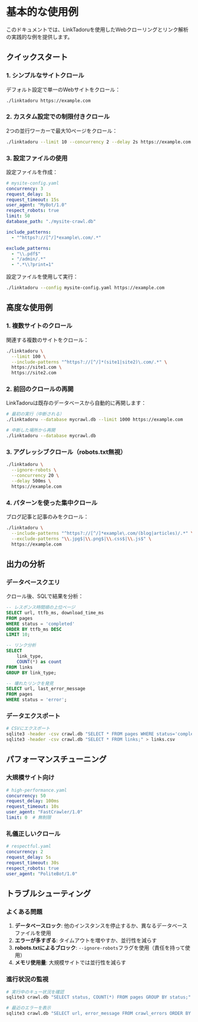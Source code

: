 # 基本的な使用例

このドキュメントでは、LinkTadoruを使用したWebクローリングとリンク解析の実践的な例を提供します。

## クイックスタート

### 1. シンプルなサイトクロール

デフォルト設定で単一のWebサイトをクロール：

```bash
./linktadoru https://example.com
```

### 2. カスタム設定での制限付きクロール

2つの並行ワーカーで最大10ページをクロール：

```bash
./linktadoru --limit 10 --concurrency 2 --delay 2s https://example.com
```

### 3. 設定ファイルの使用

設定ファイルを作成：

```yaml
# mysite-config.yaml
concurrency: 3
request_delay: 1s
request_timeout: 15s
user_agent: "MyBot/1.0"
respect_robots: true
limit: 50
database_path: "./mysite-crawl.db"

include_patterns:
  - "^https?://[^/]*example\.com/.*"

exclude_patterns:
  - "\\.pdf$"
  - "/admin/.*"
  - ".*\\?print=1"
```

設定ファイルを使用して実行：

```bash
./linktadoru --config mysite-config.yaml https://example.com
```

## 高度な使用例

### 1. 複数サイトのクロール

関連する複数のサイトをクロール：

```bash
./linktadoru \
  --limit 100 \
  --include-patterns "^https?://[^/]*(site1|site2)\.com/.*" \
  https://site1.com \
  https://site2.com
```

### 2. 前回のクロールの再開

LinkTadoruは既存のデータベースから自動的に再開します：

```bash
# 最初の実行（中断される）
./linktadoru --database mycrawl.db --limit 1000 https://example.com

# 中断した場所から再開
./linktadoru --database mycrawl.db
```

### 3. アグレッシブクロール（robots.txt無視）

```bash
./linktadoru \
  --ignore-robots \
  --concurrency 20 \
  --delay 500ms \
  https://example.com
```

### 4. パターンを使った集中クロール

ブログ記事と記事のみをクロール：

```bash
./linktadoru \
  --include-patterns "^https?://[^/]*example\.com/(blog|articles)/.*" \
  --exclude-patterns "\\.jpg$|\\.png$|\\.css$|\\.js$" \
  https://example.com
```


## 出力の分析

### データベースクエリ

クロール後、SQLで結果を分析：

```sql
-- レスポンス時間順の上位ページ
SELECT url, ttfb_ms, download_time_ms 
FROM pages 
WHERE status = 'completed'
ORDER BY ttfb_ms DESC 
LIMIT 10;

-- リンク分析
SELECT 
    link_type,
    COUNT(*) as count
FROM links 
GROUP BY link_type;

-- 壊れたリンクを発見
SELECT url, last_error_message
FROM pages 
WHERE status = 'error';
```

### データエクスポート

```bash
# CSVにエクスポート
sqlite3 -header -csv crawl.db "SELECT * FROM pages WHERE status='completed';" > pages.csv
sqlite3 -header -csv crawl.db "SELECT * FROM links;" > links.csv
```

## パフォーマンスチューニング

### 大規模サイト向け

```yaml
# high-performance.yaml
concurrency: 50
request_delay: 100ms
request_timeout: 10s
user_agent: "FastCrawler/1.0"
limit: 0  # 無制限
```

### 礼儀正しいクロール

```yaml
# respectful.yaml
concurrency: 2
request_delay: 5s
request_timeout: 30s
respect_robots: true
user_agent: "PoliteBot/1.0"
```

## トラブルシューティング

### よくある問題

1. **データベースロック**: 他のインスタンスを停止するか、異なるデータベースファイルを使用
2. **エラーが多すぎる**: タイムアウトを増やすか、並行性を減らす
3. **robots.txtによるブロック**: `--ignore-robots`フラグを使用（責任を持って使用）
4. **メモリ使用量**: 大規模サイトでは並行性を減らす

### 進行状況の監視

```bash
# 実行中のキュー状況を確認
sqlite3 crawl.db "SELECT status, COUNT(*) FROM pages GROUP BY status;"

# 最近のエラーを表示
sqlite3 crawl.db "SELECT url, error_message FROM crawl_errors ORDER BY occurred_at DESC LIMIT 5;"
```